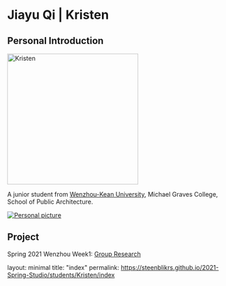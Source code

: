 # Jiayu Qi | Kristen
## Personal Introduction
  <img alt="Kristen" src="https://github.com/steenblikrs/2021-Spring-Studio/blob/gh-pages/students/Kristen/personal%20picture%20for%20web.jpg?raw=true" width="300">
  
  A junior student from [Wenzhou-Kean University](http://www.wku.edu.cn/), Michael Graves College, School of Public Architecture.
  <br>

[![Personal picture](https://github.com/steenblikrs/2021-Spring-Studio/blob/gh-pages/students/Kristen/personal%20picture%20for%20web.jpg?raw=true "Personal picture")]()


## Project
Spring 2021 Wenzhou
  Week1: [Group Research](https://steenblikrs.github.io/2021-Spring-Studio/Research/Floating/index)


layout: minimal 
title: "index" 
permalink: https://steenblikrs.github.io/2021-Spring-Studio/students/Kristen/index
